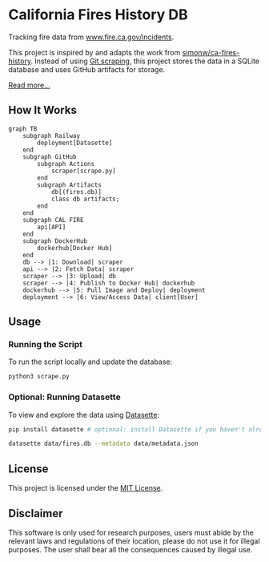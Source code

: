 # California Fires History DB

Tracking fire data from www.fire.ca.gov/incidents.

This project is inspired by and adapts the work from [simonw/ca-fires-history](https://github.com/simonw/ca-fires-history). Instead of using [Git scraping](https://simonwillison.net/2020/Oct/9/git-scraping/), this project stores the data in a SQLite database and uses GitHub artifacts for storage.

[Read more...](https://jerrynsh.com/how-i-saved-scraped-data-in-an-sqlite-database-on-github/)

## How It Works

```mermaid
graph TB
    subgraph Railway
        deployment[Datasette]
    end
    subgraph GitHub
        subgraph Actions
            scraper[scrape.py]
        end
        subgraph Artifacts
            db[(fires.db)]
            class db artifacts;
        end
    end
    subgraph CAL FIRE
        api[API]
    end
    subgraph DockerHub
        dockerhub[Docker Hub]
    end
    db --> |1: Download| scraper
    api --> |2: Fetch Data| scraper
    scraper --> |3: Upload| db
    scraper --> |4: Publish to Docker Hub| dockerhub
    dockerhub --> |5: Pull Image and Deploy| deployment
    deployment --> |6: View/Access Data| client[User]
```

## Usage

### Running the Script

To run the script locally and update the database:

```bash
python3 scrape.py
```

### Optional: Running Datasette

To view and explore the data using [Datasette](https://datasette.io/):

```sh
pip install datasette # optional: install Datasette if you haven't already

datasette data/fires.db --metadata data/metadata.json
```

## License

This project is licensed under the [MIT License](./LICENSE).

## Disclaimer

This software is only used for research purposes, users must abide by the relevant laws and regulations of their location, please do not use it for illegal purposes. The user shall bear all the consequences caused by illegal use.
